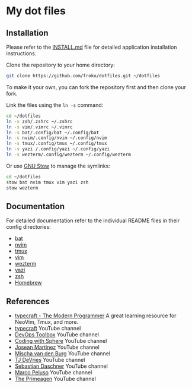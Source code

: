 # My dot files

## Installation

Please refer to the [INSTALL.md](INSTALL.md) file for detailed application
installation instructions.

Clone the repository to your home directory:

```bash
git clone https://github.com/froko/dotfiles.git ~/dotfiles
```

To make it your own, you can fork the repository first and then clone your fork.

Link the files using the `ln -s` command:

```bash
cd ~/dotfiles
ln -s zsh/.zshrc ~/.zshrc
ln -s vim/.vimrc ~/.vimrc
ln -s bat/.config/bat ~/.config/bat
ln -s nvim/.config/nvim ~/.config/nvim
ln -s tmux/.config/tmux ~/.config/tmux
ln -s yazi /.config/yazi ~/.config/yazi
ln -s wezterm/.config/wezterm ~/.config/wezterm
```

Or use [GNU Stow](https://www.gnu.org/software/stow/manual/stow.html) to manage
the symlinks:

```bash
cd ~/dotfiles
stow bat nvim tmux vim yazi zsh
stow wezterm
```

## Documentation

For detailed documentation refer to the individual README files in their config
directories:

- [bat](bat/.config/bat/README.md)
- [nvim](nvim/.config/nvim/README.md)
- [tmux](tmux/.config/tmux/README.md)
- [vim](vim/README.md)
- [wezterm](wezterm/.config/wezterm/README.md)
- [yazi](yazi/.config/yazi/README.md)
- [zsh](zsh/README.md)
- [Homebrew](/homebrew/README.md)

## References

- [typecraft - The Modern Programmer](https://typecraft.dev/) A great learning
  resource for NeoVim, Tmux, and more.
- [typecraft](https://www.youtube.com/@typecraft_dev) YouTube channel
- [DevOps Toolbox](https://www.youtube.com/@devopstoolbox) YouTube channel
- [Coding with Sphere](https://www.youtube.com/@codingwithsphere) YouTube
  channel
- [Josean Martinez](https://www.youtube.com/@joseanmartinez) YouTube channel
- [Mischa van den Burg](https://www.youtube.com/@mischavandenburg) YouTube
  channel
- [TJ DeVries](https://www.youtube.com/@teej_dv) YouTube channel
- [Sebastian Daschner](https://www.youtube.com/@SebastianDaschnerIT) YouTube
  channel
- [Marco Peluso](https://www.youtube.com/@marco_peluso) YouTube channel
- [The Primeagen](https://www.youtube.com/@ThePrimeagen) YouTube channel
